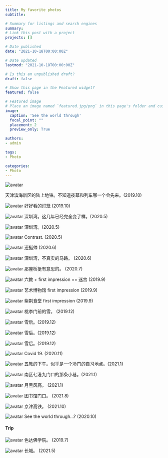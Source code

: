 ```yaml
---
title: My favorite photos
subtitle:

# Summary for listings and search engines
summary: 
# Link this post with a project
projects: []

# Date published
date: "2021-10-18T00:00:00Z"

# Date updated
lastmod: "2021-10-18T00:00:00Z"

# Is this an unpublished draft?
draft: false

# Show this page in the Featured widget?
featured: false

# Featured image
# Place an image named `featured.jpg/png` in this page's folder and customize its options here.
image:
  caption: 'See the world through'
  focal_point: ""
  placement: 2
  preview_only: True

authors:
- admin

tags:
- Photo

categories:
- Photo
---
```




![avatar](figures/20191002tianjin/1.jpg)

天津滨海新区的陆上地铁。不知道夜幕和列车哪一个会先来。(2019.10)

![avatar](figures/20191002tianjin/2.jpg)
好好看的灯笼 (2019.10)


![avatar](figures/202002Shenzhen/1.jpeg)
深圳湾。这几年已经完全变了样。(2020.5)


![avatar](figures/202002Shenzhen/2.jpg)
深圳湾。(2020.5)

![avatar](figures/202002Shenzhen/3.jpeg)
Contrast. (2020.5)

![avatar](figures/202002Shenzhen/4.jpeg)
还挺帅 (2020.6)

![avatar](figures/202002Shenzhen/5.jpeg)
深圳湾，不真实的马路。 (2020.6)

![avatar](figures/202002Shenzhen/6.jpeg)
那座桥挺有意思的。 (2020.7)

![avatar](figures/tsinghua/1.jpg)
六教 + first impression == 迷宫 (2019.9)

![avatar](figures/tsinghua/art_museum.jpeg)
艺术博物馆 first impression (2019.9)

![avatar](figures/tsinghua/canteen.jpg)
紫荆食堂 first impression (2019.9)

![avatar](figures/tsinghua/2.jpeg)
桃李门前的雪。 (2019.12)

![avatar](figures/tsinghua/snow1.jpeg)
雪后。(2019.12)

![avatar](figures/tsinghua/snow2.jpeg)
雪后。(2019.12)

![avatar](figures/tsinghua/snow3.jpg)
雪后。(2019.12)

![avatar](figures/tsinghua/3.jpeg)
Covid 19. (2020.11)

![avatar](figures/tsinghua/4.jpeg)
五教的下午。似乎是一个冷门的自习地点。(2021.1)

![avatar](figures/tsinghua/5.jpeg)
南区七港九门口的那条小巷。(2021.1)

![avatar](figures/tsinghua/6.jpeg)
月黑风高。 (2021.1)

![avatar](figures/tsinghua/flower1.jpeg)
图书馆门口。 (2021.8)

![avatar](figures/Trip/Beijing_railway.jpg)
京津高铁。 (2021.10)

![avatar](figures/tsinghua/7.jpeg)
See the world through...? (2020.10)

#### Trip
![avatar](figures/Trip/chuanxi.jpeg)
色达佛学院。 (2019.7)

![avatar](figures/Trip/greatwall.jpeg)
长城。 (2021.5)